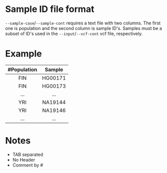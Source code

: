 Sample ID file format
==========
```--sample-case```/```--sample-cont``` requires a text file with two columns. The first one is population and the second column
                            is sample ID's. Samples must be a subset of ID's used in the ```--input```/```--vcf-cont``` vcf file, respectively.
                            
Example
==========
| #Population | Sample|
|:----------:|:---------:|
|FIN|HG00171|
|FIN|HG00173|
|...|...|
|YRI|NA19144|
|YRI|NA19146|
|...|...|


Notes
==========
* TAB separated  
* No Header  
* Comment by #
